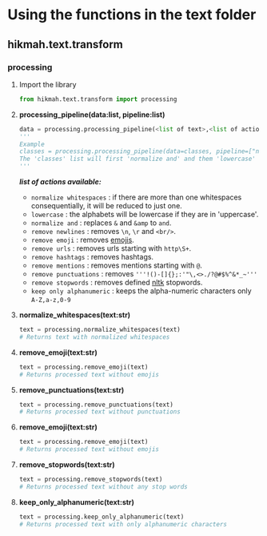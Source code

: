 # Using the functions in the text folder

## hikmah.text.transform

### processing

1. Import the library 

   ````python
   from hikmah.text.transform import processing
   ````

2. **processing_pipeline(data:list, pipeline:list)**

   ```python
   data = processing.processing_pipeline(<list of text>,<list of actions in sequence>)
   '''
   Example
   classes = processing.processing_pipeline(data=classes, pipeline=["normalize and","lowercase"])
   The 'classes' list will first 'normalize and' and them 'lowercase' the list of text
   '''
   ```

   ***list of actions available:***

   - `normalize whitespaces` : if there are more than one whitespaces consequentially, it will be reduced to just one.
   - `lowercase` : the alphabets will be lowercase if they are in 'uppercase'.
   - `normalize and` : replaces `&` and `&amp` to `and`.
   - `remove newlines` : removes `\n`, `\r` and `<br/>`.
   - `remove emoji` : removes [emojis](https://pypi.org/project/emoji/).
   - `remove urls` : removes urls starting with `http\S+`.
   - `remove hashtags` : removes hashtags.
   - `remove mentions` : removes mentions starting with `@`.
   - `remove punctuations` : removes `'''!()-[]{};:'"\,<>./?@#$%^&*_~'''` 
   - `remove stopwords` : removes defined [nltk](https://www.nltk.org/) stopwords.
   - `keep only alphanumeric` : keeps the alpha-numeric characters only `A-Z,a-z,0-9`

3. **normalize_whitespaces(text:str)** 

   ```python
   text = processing.normalize_whitespaces(text)
   # Returns text with normalized whitespaces
   ```

4. **remove_emoji(text:str)** 

   ```python
   text = processing.remove_emoji(text)
   # Returns processed text without emojis
   ```

5. **remove_punctuations(text:str)** 

   ```python
   text = processing.remove_punctuations(text)
   # Returns processed text without punctuations
   ```

6. **remove_emoji(text:str)** 

   ```python
   text = processing.remove_emoji(text)
   # Returns processed text without emojis
   ```

7. **remove_stopwords(text:str)** 

   ```python
   text = processing.remove_stopwords(text)
   # Returns processed text without any stop words
   ```

8. **keep_only_alphanumeric(text:str)** 

   ```python
   text = processing.keep_only_alphanumeric(text)
   # Returns processed text with only alphanumeric characters
   ```